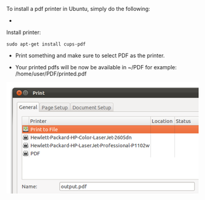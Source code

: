 To install a pdf printer in Ubuntu, simply do the following:


* 
Install printer:
```
sudo apt-get install cups-pdf
```


* Print something and make sure to select PDF as the printer.

* Your printed pdfs will be now be available in ~/PDF
for example: /home/user/PDF/printed.pdf


<img alt="" src="/img/uploads/2011-11/install-pdf-printer.png" />